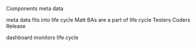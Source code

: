 Components
meta data

meta data fits into life cycle
Matt
BAs are a part of life cycle 
Testers
Coders
Release

dashboard monitors life cycle

<!--stackedit_data:
eyJoaXN0b3J5IjpbLTgxNzA2MTQwNSwtNDY2MzUxODQ5XX0=
-->